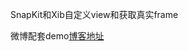 SnapKit和Xib自定义view和获取真实frame

微博配套demo[博客地址](https://blog.csdn.net/yingBi2014/article/details/80523970)
